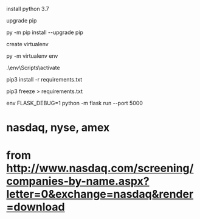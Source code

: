 install python 3.7

upgrade pip

py -m pip install --upgrade pip

create virtualenv

py -m virtualenv env

.\env\Scripts\activate

pip3 install -r requirements.txt

pip3 freeze > requirements.txt

env FLASK_DEBUG=1 python -m flask run --port 5000


# nasdaq, nyse, amex
# from http://www.nasdaq.com/screening/companies-by-name.aspx?letter=0&exchange=nasdaq&render=download